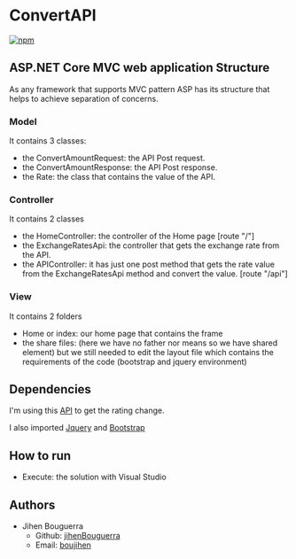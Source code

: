 # ConvertAPI
[![npm](https://img.shields.io/badge/langage-ASP.Netcore-blue.svg?style=flat-square)](https://dotnet.microsoft.com/apps/aspnet/) 
## ASP.NET Core MVC web application Structure

As any framework that supports MVC pattern ASP has its structure that helps to achieve separation of concerns.

### Model ##
It contains 3 classes:
- the ConvertAmountRequest: the API Post request.
- the ConvertAmountResponse: the API Post response.
- the Rate: the class that contains the value of the API.


### Controller ##
It contains 2 classes 
- the HomeController: the controller of the Home page [route "/"]
- the ExchangeRatesApi: the controller that gets the exchange rate from the API. 
- the APIController: it has just one post method that gets the rate value from the ExchangeRatesApi method and convert the value. [route "/api"]


### View ##
It contains 2 folders
- Home or index: our home page that contains the frame 
- the share files: (here we have no father nor means so we have shared element) but we still needed to edit the layout file
which contains the requirements of the code (bootstrap and jquery environment)

## Dependencies ##
I'm using this [API](https://api.exchangeratesapi.io/) to get the rating change.

I also imported [Jquery](https://jquery.com/) and [Bootstrap](https://getbootstrap.com/)


## How to run ##

* Execute: the solution with Visual Studio

## Authors ##

* Jihen Bouguerra 
  * Github: [jihenBouguerra](https://github.com/jihenBouguerra)
  * Email: [boujihen](mailto:boujihen647@gmail.com)
  


